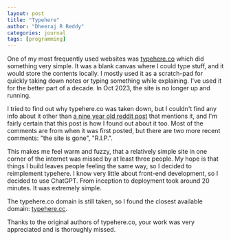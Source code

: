 ```yaml
---
layout: post
title: "Typehere"
author: "Dheeraj R Reddy"
categories: journal
tags: [programming]
---
```


One of my most frequently used websites was [typehere.co](https://typehere.co/) which did something very simple. It was a blank canvas where I could type stuff,
and it would store the contents locally. I mostly used it as a scratch-pad for quickly taking down notes or typing something while explaining. I've used it for
the better part of a decade. In Oct 2023, the site is no longer up and running.

I tried to find out why typehere.co was taken down, but I couldn't find any info about it other than [a nine year old reddit post](https://www.reddit.com/r/InternetIsBeautiful/comments/2mruab/type_stuff_come_back_to_it_whenever_its_still/?sort=new)
that mentions it, and I'm fairly certain that this post is how I found out about it too. Most of the comments are from when it
was first posted, but there are two more recent comments: "the site is gone", "R.I.P.".

This makes me feel warm and fuzzy, that a relatively simple site in one corner of the internet was missed by at least three people. My hope is that things I build leaves
people feeling the same way, so I decided to reimplement typehere. I know very little about front-end development, so I decided to use ChatGPT. From inception to deployment took
around 20 minutes.  It was extremely simple.

The typehere.co domain is still taken, so I found the closest available domain: [typehere.cc](https://typehere.cc/).

Thanks to the original authors of typehere.co, your work was very appreciated and is thoroughly missed.
